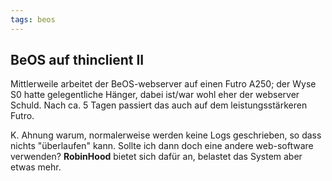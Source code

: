```yaml
---
tags: beos
---
```

## BeOS auf thinclient II
Mittlerweile arbeitet der BeOS-webserver auf einen Futro A250; der Wyse S0 hatte gelegentliche Hänger, dabei ist/war wohl eher der webserver Schuld. Nach ca. 5 Tagen passiert das auch auf dem leistungsstärkeren Futro.

K. Ahnung warum, normalerweise werden keine Logs geschrieben, so dass nichts "überlaufen" kann. Sollte ich dann doch eine andere web-software verwenden? **RobinHood** bietet sich dafür an, belastet das System aber etwas mehr. 

